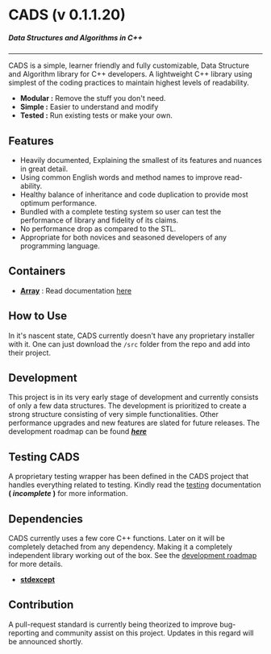 # CADS (v 0.1.1.20)
##### Data Structures and Algorithms in C++
---

CADS is a simple, learner friendly and fully customizable, Data Structure and Algorithm library for C++ developers. A lightweight C++ library using simplest of the coding practices to maintain highest levels of readability.

- **Modular :** Remove the stuff you don't need.
- **Simple :** Easier to understand and modify
- **Tested :** Run existing tests or make your own.

## Features

- Heavily documented, Explaining the smallest of its features and nuances in great detail.
- Using common English words and method names to improve read-ability.
- Healthy balance of inheritance and code duplication to provide most optimum performance.
- Bundled with a complete testing system so user can test the performance of library and fidelity of its claims.
- No performance drop as compared to the STL.
- Appropriate for both novices and seasoned developers of any programming language.

## Containers
- [**Array**](src/cads/array.h) : Read documentation [here](doc/array.md)

## How to Use

In it's nascent state, CADS currently doesn't have any proprietary installer with it. One can just download the `/src` folder from the repo and add into their project.

## Development

This project is in its very early stage of development and currently consists of only a few data structures. The development is prioritized to create a strong structure consisting of very simple functionalities. Other performance upgrades and new features are slated for future releases.
The development roadmap can be found [**_here_**](https://drive.google.com/file/d/17Ft03dRXFYWrKtom0DVzPqHSylF1ATiC/view?usp=sharing)

## Testing CADS
A proprietary testing wrapper has been defined in the CADS project that handles everything related to testing.
Kindly read the [testing](...) documentation **( _incomplete_ )** for more information.

## Dependencies

CADS currently uses a few core C++ functions. Later on it will be completely detached from any dependency. Making it a completely independent library working out of the box. See the [development roadmap](https://drive.google.com/file/d/17Ft03dRXFYWrKtom0DVzPqHSylF1ATiC/view?usp=sharing) for more details.
- **[stdexcept](https://en.cppreference.com/w/cpp/header/stdexcept)**

## Contribution

A pull-request standard is currently being theorized to improve bug-reporting and community assist on this project. Updates in this regard will be announced shortly.